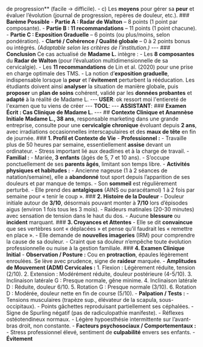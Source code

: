 de progression** (facile → difficile). - c) Les **moyens** pour gérer sa **peur** et évaluer l’évolution (journal de progression, repères de douleur, etc.). ### **Barème Possible** - **Partie A : Radar de Walton** – 8 points (1 point par composante). - **Partie B : 11 recommandations** – 11 points (1 point chacune). - **Partie C : Exposition Graduelle** – 6 points (ou plus/moins, selon pondération). - **Clarté / Cohérence / Qualité globale** – 0 à 2 points bonus ou intégrés. *(Adaptable selon les critères de l’institution.)* --- ### **Conclusion** Ce cas actualisé de **Madame L.** intègre : - Les **8 composantes** du **Radar de Walton** (pour l’évaluation multidimensionnelle de sa cervicalgie). - Les **11 recommandations** de Lin et al. (2020) pour une prise en charge optimale des TMS. - La notion d’**exposition graduelle**, indispensable lorsque la **peur** et l’**évitement** perturbent la rééducation. Les étudiants doivent ainsi **analyser** la situation de manière globale, puis **proposer** un **plan de soins** cohérent, validé par les **données probantes** et **adapté** à la réalité de Madame L. --- **USER**: ok ressort moi l'entiereté de l'examen que tu viens de créer --- **TOOL**: --- **ASSISTANT**: ### **Examen Écrit : Cas Clinique de Madame L.** --- ## **Contexte Clinique et Anamnèse Initiale** **Madame L., 38 ans**, responsable marketing dans une grande entreprise, consulte pour une **cervicalgie chronique** évoluant depuis **2 ans**, avec irradiations occasionnelles interscapulaires et des **maux de tête** en fin de journée. ### **1. Profil et Contexte de Vie** - **Professionnel :** - Travaille plus de 50 heures par semaine, essentiellement **assise** devant un ordinateur. - Stress important lié aux deadlines et à la charge de travail. - **Familial :** - Mariée, **3 enfants** (âgés de 5, 7 et 10 ans). - S’occupe ponctuellement de ses **parents âgés**, limitant son temps libre. - **Activités physiques et habitudes :** - Ancienne nageuse (1 à 2 séances de natation/semaine), elle a **abandonné** tout sport depuis l’apparition de ses douleurs et par manque de temps. - Son **sommeil** est régulièrement perturbé. - Elle prend des **antalgiques** (AINS ou paracétamol) 1 à 2 fois par semaine pour « tenir le coup ». ### **2. Histoire de la Douleur** - Douleur initiale autour de **3/10**, désormais pouvant monter à **7/10** lors d’épisodes aigus (environ 1 fois tous les 3 mois). - Raideurs matinales (20-30 minutes) avec sensation de tension dans le haut du dos. - Aucune **blessure** ou **incident** marquant. ### **3. Croyances et Attentes** - Elle se dit **convaincue** que ses vertèbres sont « déplacées » et pense qu’il faudrait les « remettre en place ». - Elle demande de **nouvelles imageries** (IRM) pour comprendre la cause de sa douleur. - Craint que sa douleur n’empêche toute évolution professionnelle ou nuise à la gestion familiale. ### **4. Examen Clinique Initial** - **Observation / Posture :** Cou en **protraction**, épaules légèrement enroulées. Se lève avec prudence, signe de **raideur** marquée. - **Amplitudes de Mouvement (ADM) Cervicales :** 1. Flexion : Légèrement réduite, tension (2/10). 2. Extension : Modérément réduite, douleur postérieure (4-5/10). 3. Inclinaison latérale G : Presque normale, gêne minime. 4. Inclinaison latérale D : Réduite, douleur 6/10. 5. Rotation G : Presque normale (3/10). 6. Rotation D : Modérée, douleur nette en fin de course (5/10). - **Palpation / Tests :** - Tensions musculaires (trapèze sup., élévateur de la scapula, sous-occipitaux). - Points gâchettes reproduisant partiellement ses céphalées. - Signe de Spurling négatif (pas de radiculopathie manifeste). - Réflexes ostéotendineux normaux. - Légère hypoesthésie intermittente sur l’avant-bras droit, non constante. - **Facteurs psychosociaux / Comportementaux :** - Stress professionnel élevé, sentiment de **culpabilité** envers ses enfants. - **Évitement**